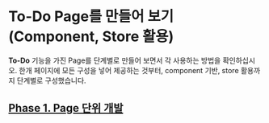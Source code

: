 # To-Do Page를 만들어 보기 (Component, Store 활용)
**To-Do** 기능을 가진 Page를 단계별로 만들어 보면서 각 사용하는 방법을 확인하십시오. 한개 페이지에 모든 구성을 넣어 제공하는 것부터, component 기반, store 활용까지 단계별로 구성했습니다.

## [Phase 1. Page 단위 개발](/guide/samp/todo-phase1)